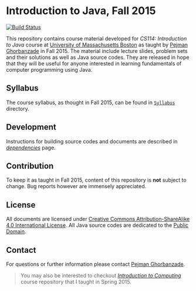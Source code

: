 # Introduction to Java, Fall 2015

[![Build Status](https://secure.travis-ci.org/ghorbanzade/UMB-CS114-2015F.svg?branch=master)](http://travis-ci.org/ghorbanzade/UMB-CS114-2015F)

This repository contains course material developed for *CS114: Introduction to Java* course at [University of Massachusetts Boston] as taught by [Pejman Ghorbanzade] in Fall 2015.
The material include lecture slides, problem sets and their solutions as well as Java source codes.
They are released in hope that they will be useful for anyone interested in learning fundamentals of computer programming using Java.

## Syllabus
The course syllabus, as thought in Fall 2015, can be found in [`Syllabus`] directory.

## Development
Instructions for building source codes and documents are described in _[dependencies]_ page.

## Contribution
To keep it as taught in Fall 2015, content of this repository is **not** subject to change.
Bug reports however are immensely appreciated.

## License
All documents are licensed under [Creative Commons Attribution-ShareAlike 4.0 International License].
All Java source codes are dedicated to the [Public Domain].

## Contact
For questions or further information please contact [Pejman Ghorbanzade].

> You may also be interested to checkout _[Introduction to Computing]_ course repository that I taught in Spring 2015.

[University of Massachusetts Boston]: http://www.umb.edu
[Pejman Ghorbanzade]: http://www.ghorbanzade.com
[`Syllabus`]: https://github.com/ghorbanzade/UMB-CS114-2015F/blob/master/src/main/md/syllabus.md
[dependencies]: https://github.com/ghorbanzade/UMB-CS114-2015F/blob/master/src/main/md/dependencies.md
[Creative Commons Attribution-ShareAlike 4.0 International License]: https://github.com/ghorbanzade/UMB-CS114-2015F/blob/master/LICENSE
[Public Domain]: http://en.wikipedia.org/wiki/Public_Domain
[Introduction to Computing]: https://github.com/ghorbanzade/UMB-CS110-2015S/
